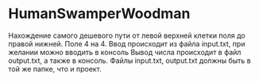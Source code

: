 # HumanSwamperWoodman
Нахождение самого дешевого пути от левой верхней клетки поля до правой нижней. Поле 4 на 4. 
Ввод происходит из файла input.txt, при желании можно вводить в консоль
Вывод числа происходит в файл output.txt, а также в консоль.
Файлы input.txt, output.txt должны быть в той же папке, что и проект.
